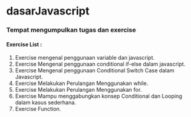 # dasarJavascript

### Tempat mengumpulkan tugas dan exercise

#### Exercise List :
1. Exercise mengenal penggunaan variable dan javascript.
2. Exercise Mengenal penggunaan conditional if-else dalam javascript.
3. Exercise Mengenal penggunaan Conditional Switch Case dalam Javascript. 
4. Exercise Melakukan Perulangan Menggunakan while.
5. Exercise Melakukan Perulangan Menggunakan for.
6. Exercise Mampu menggabungkan konsep Conditional dan Looping dalam kasus sederhana.
7. Exercise Function.
